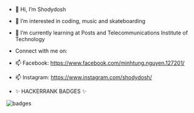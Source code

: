 - 👋 Hi, I’m Shodydosh
- 👀 I’m interested in coding, music and skateboarding
- 💞️ I’m currently learning at Posts and Telecommunications Institute of Technology

-    Connect with me on:
- 📫 Facebook:
  https://www.facebook.com/minhtung.nguyen.127201/
- 📫 Instagram:
  https://www.instagram.com/shodydosh/
  
 
- ✨ HACKERRANK BADGES ✨ 
<!---
Shodydosh/Shodydosh is a ✨ special ✨ repository because its `README.md` (this file) appears on your GitHub profile.
You can click the Preview link to take a look at your changes.
--->
![badges](https://user-images.githubusercontent.com/87895460/169630516-b5892e12-054a-42f5-8d8d-de74f95ab1bf.png)
